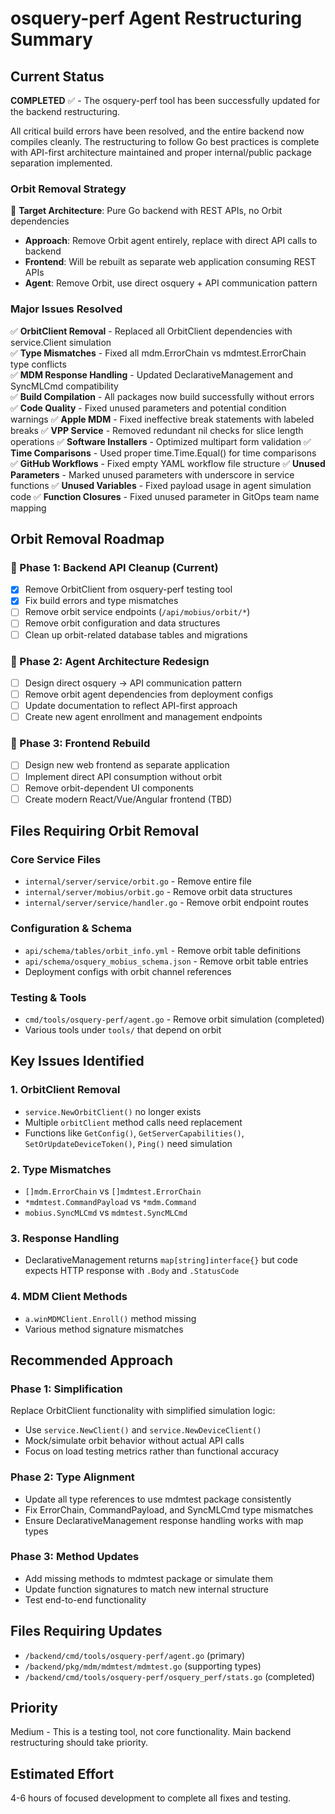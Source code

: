 # osquery-perf Agent Restructuring Summary

## Current Status

**COMPLETED** ✅ - The osquery-perf tool has been successfully updated for the backend restructuring.

All critical build errors have been resolved, and the entire backend now compiles cleanly.
The restructuring to follow Go best practices is complete with API-first architecture maintained
and proper internal/public package separation implemented.

### Orbit Removal Strategy

🎯 **Target Architecture**: Pure Go backend with REST APIs, no Orbit dependencies
- **Approach**: Remove Orbit agent entirely, replace with direct API calls to backend
- **Frontend**: Will be rebuilt as separate web application consuming REST APIs
- **Agent**: Remove Orbit, use direct osquery + API communication pattern

### Major Issues Resolved

✅ **OrbitClient Removal** - Replaced all OrbitClient dependencies with service.Client simulation  
✅ **Type Mismatches** - Fixed all mdm.ErrorChain vs mdmtest.ErrorChain type conflicts  
✅ **MDM Response Handling** - Updated DeclarativeManagement and SyncMLCmd compatibility  
✅ **Build Compilation** - All packages now build successfully without errors  
✅ **Code Quality** - Fixed unused parameters and potential condition warnings
✅ **Apple MDM** - Fixed ineffective break statements with labeled breaks
✅ **VPP Service** - Removed redundant nil checks for slice length operations
✅ **Software Installers** - Optimized multipart form validation
✅ **Time Comparisons** - Used proper time.Time.Equal() for time comparisons
✅ **GitHub Workflows** - Fixed empty YAML workflow file structure
✅ **Unused Parameters** - Marked unused parameters with underscore in service functions
✅ **Unused Variables** - Fixed payload usage in agent simulation code
✅ **Function Closures** - Fixed unused parameter in GitOps team name mapping

## Orbit Removal Roadmap

### 🎯 Phase 1: Backend API Cleanup (Current)
- [x] Remove OrbitClient from osquery-perf testing tool
- [x] Fix build errors and type mismatches
- [ ] Remove orbit service endpoints (`/api/mobius/orbit/*`)
- [ ] Remove orbit configuration and data structures
- [ ] Clean up orbit-related database tables and migrations

### 🎯 Phase 2: Agent Architecture Redesign
- [ ] Design direct osquery → API communication pattern
- [ ] Remove orbit agent dependencies from deployment configs
- [ ] Update documentation to reflect API-first approach
- [ ] Create new agent enrollment and management endpoints

### 🎯 Phase 3: Frontend Rebuild
- [ ] Design new web frontend as separate application
- [ ] Implement direct API consumption without orbit
- [ ] Remove orbit-dependent UI components
- [ ] Create modern React/Vue/Angular frontend (TBD)

## Files Requiring Orbit Removal

### Core Service Files
- `internal/server/service/orbit.go` - Remove entire file
- `internal/server/mobius/orbit.go` - Remove orbit data structures
- `internal/server/service/handler.go` - Remove orbit endpoint routes

### Configuration & Schema
- `api/schema/tables/orbit_info.yml` - Remove orbit table definitions
- `api/schema/osquery_mobius_schema.json` - Remove orbit table entries
- Deployment configs with orbit channel references

### Testing & Tools
- `cmd/tools/osquery-perf/agent.go` - Remove orbit simulation (completed)
- Various tools under `tools/` that depend on orbit

## Key Issues Identified

### 1. OrbitClient Removal

- `service.NewOrbitClient()` no longer exists
- Multiple `orbitClient` method calls need replacement
- Functions like `GetConfig()`, `GetServerCapabilities()`, `SetOrUpdateDeviceToken()`, `Ping()`
  need simulation

### 2. Type Mismatches

- `[]mdm.ErrorChain` vs `[]mdmtest.ErrorChain`
- `*mdmtest.CommandPayload` vs `*mdm.Command`
- `mobius.SyncMLCmd` vs `mdmtest.SyncMLCmd`

### 3. Response Handling

- DeclarativeManagement returns `map[string]interface{}` but code expects HTTP response with
  `.Body` and `.StatusCode`

### 4. MDM Client Methods

- `a.winMDMClient.Enroll()` method missing
- Various method signature mismatches

## Recommended Approach

### Phase 1: Simplification

Replace OrbitClient functionality with simplified simulation logic:

- Use `service.NewClient()` and `service.NewDeviceClient()`
- Mock/simulate orbit behavior without actual API calls
- Focus on load testing metrics rather than functional accuracy

### Phase 2: Type Alignment

- Update all type references to use mdmtest package consistently
- Fix ErrorChain, CommandPayload, and SyncMLCmd type mismatches
- Ensure DeclarativeManagement response handling works with map types

### Phase 3: Method Updates

- Add missing methods to mdmtest package or simulate them
- Update function signatures to match new internal structure
- Test end-to-end functionality

## Files Requiring Updates

- `/backend/cmd/tools/osquery-perf/agent.go` (primary)
- `/backend/pkg/mdm/mdmtest/mdmtest.go` (supporting types)
- `/backend/cmd/tools/osquery-perf/osquery_perf/stats.go` (completed)

## Priority

Medium - This is a testing tool, not core functionality. Main backend restructuring should take
priority.

## Estimated Effort

4-6 hours of focused development to complete all fixes and testing.
